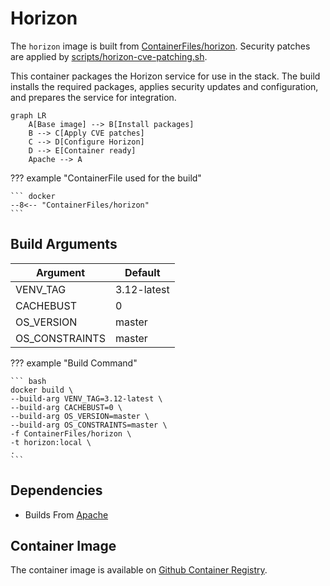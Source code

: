 # Horizon

The `horizon` image is built from [ContainerFiles/horizon](https://github.com/rackerlabs/genestack-images/blob/main/ContainerFiles/horizon). Security patches are applied by [scripts/horizon-cve-patching.sh](https://github.com/rackerlabs/genestack-images/blob/main/scripts/horizon-cve-patching.sh).

This container packages the Horizon service for use in the stack. The build installs the required packages, applies security updates and configuration, and prepares the service for integration.

``` mermaid
graph LR
    A[Base image] --> B[Install packages]
    B --> C[Apply CVE patches]
    C --> D[Configure Horizon]
    D --> E[Container ready]
    Apache --> A
```

??? example "ContainerFile used for the build"

    ``` docker
    --8<-- "ContainerFiles/horizon"
    ```

## Build Arguments

| Argument | Default |
| --- | --- |
| VENV_TAG | 3.12-latest |
| CACHEBUST | 0 |
| OS_VERSION | master |
| OS_CONSTRAINTS | master |

??? example "Build Command"

    ``` bash
    docker build \
    --build-arg VENV_TAG=3.12-latest \
    --build-arg CACHEBUST=0 \
    --build-arg OS_VERSION=master \
    --build-arg OS_CONSTRAINTS=master \
    -f ContainerFiles/horizon \
    -t horizon:local \
    .
    ```

## Dependencies

- Builds From [Apache](apache.md)

## Container Image

The container image is available on [Github Container Registry](https://github.com/rackerlabs/genestack-images/pkgs/container/genestack-images%2Fhorizon).
